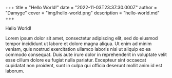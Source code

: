 +++
title = "Hello World!"
date = "2022-11-03T23:37:30.000Z"
author = "Damyge"
cover = "img/hello-world.png"
description = "hello-world.md"
+++

Hello World!

Lorem ipsum dolor sit amet, consectetur adipiscing elit, sed do eiusmod tempor incididunt ut labore et dolore magna aliqua. Ut enim ad minim veniam, quis nostrud exercitation ullamco laboris nisi ut aliquip ex ea commodo consequat. Duis aute irure dolor in reprehenderit in voluptate velit esse cillum dolore eu fugiat nulla pariatur. Excepteur sint occaecat cupidatat non proident, sunt in culpa qui officia deserunt mollit anim id est laborum.